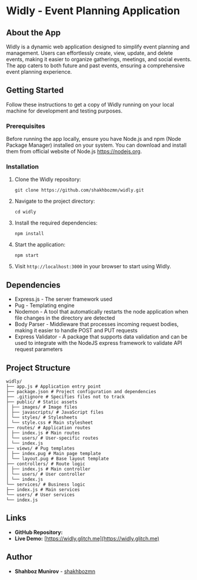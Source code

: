 # Widly - Event Planning Application

## About the App

Widly is a dynamic web application designed to simplify event planning and management. Users can effortlessly create, view, update, and delete events, making it easier to organize gatherings, meetings, and social events. The app caters to both future and past events, ensuring a comprehensive event planning experience.

## Getting Started

Follow these instructions to get a copy of Widly running on your local machine for development and testing purposes.

### Prerequisites

Before running the app locally, ensure you have Node.js and npm (Node Package Manager) installed on your system. You can download and install them from official website of Node.js https://nodejs.org.

### Installation

1. Clone the Widly repository:
    ```
    git clone https://github.com/shakhbozmn/widly.git
    ```

2. Navigate to the project directory:
    ```
    cd widly
    ```

3. Install the required dependencies:
    ```
    npm install
    ```

4. Start the application:
    ```
    npm start
    ```

5. Visit `http://localhost:3000` in your browser to start using Widly.

## Dependencies

- Express.js - The server framework used
- Pug - Templating engine
- Nodemon - A tool that automatically restarts the node application when file changes in the directory are detected
- Body Parser - Middleware that processes incoming request bodies, making it easier to handle POST and PUT requests
- Express Validator - A package that supports data validation and can be used to integrate with the NodeJS express framework to validate API request parameters

## Project Structure

```
widly/
├── app.js # Application entry point
├── package.json # Project configuration and dependencies
├── .gitignore # Specifies files not to track
├── public/ # Static assets
│ ├── images/ # Image files
│ ├── javascripts/ # JavaScript files
│ └── styles/ # Stylesheets
│ └── style.css # Main stylesheet
├── routes/ # Application routes
│ ├── index.js # Main routes
│ └── users/ # User-specific routes
│ └── index.js
├── views/ # Pug templates
│ ├── index.pug # Main page template
│ └── layout.pug # Base layout template
├── controllers/ # Route logic
│ ├── index.js # Main controller
│ └── users/ # User controller
│ └── index.js
└── services/ # Business logic
├── index.js # Main services
└── users/ # User services
└── index.js
```

## Links

- **GitHub Repository:** 
- **Live Demo:** [https://widly.glitch.me](https://widly.glitch.me)

## Author

- **Shahboz Munirov** - [shakhbozmn](https://github.com/shakhbozmn)

